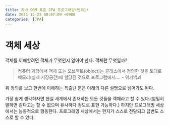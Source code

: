 ```yaml
---
title: 자바 ORM 표준 JPA 프로그래밍(번외1)
date: 2021-12-23 00:07:09 +0900
categories: [JPA]
---
```


# 객체 세상

객체를 이해할려면 객체가 무엇인지 알아야 한다. 객체란 무엇일까?

> 컴퓨터 과학에서 객체 또는 오브젝트(object)는 클래스에서 정의한 것을 토대로 메모리(실제 저장공간)에 할당된 것으로 프로그램에서.... - 위키백과

위 정의를 보고 한번에 이해하는 특출난 분은 아래의 다른 설명으로 넘어가도 된다.

가장 쉽게 생각하자면 현실 세계에서 존재하는 모든 것들을 객체라고 할 수 있다.(엄밀히 말하면 같다고는 할 수 없으며 유사하다 정도로 표현 가능하다.) 하지만 프로그래밍 세상에서는 능동적으로 행동한다. 프로그래밍 세상에서는 편지가 스스로 전달되고 답변도 스스로 할 수 있다.
